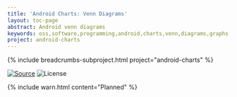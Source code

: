```yaml
---
title: 'Android Charts: Venn Diagrams'
layout: toc-page
abstract: Android venn diagrams
keywords: oss,software,programming,android,charts,venn,diagrams,graphs,kotlin
project: android-charts
---
```


{% include breadcrumbs-subproject.html project="android-charts" %}

[![Source](https://img.shields.io/badge/source-GitHub-blue.svg)](https://github.com/sczerwinski/android-charts)
![License](https://img.shields.io/github/license/sczerwinski/android-charts.svg)

{% include warn.html content="Planned" %}
